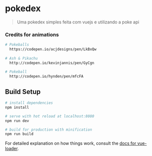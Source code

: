 # pokedex

> Uma pokedex simples feita com vuejs e utilizando a poke api

### Credits for animations
``` bash
# Pokeballs
  https://codepen.io/acjdesigns/pen/LkBxQw
  
# Ash & Pikachu
  http://codepen.io/kevinjannis/pen/GyCgn
  
# Pokeball
  http://codepen.io/hynden/pen/mfcFA
```

## Build Setup

``` bash
# install dependencies
npm install

# serve with hot reload at localhost:8080
npm run dev

# build for production with minification
npm run build
```

For detailed explanation on how things work, consult the [docs for vue-loader](http://vuejs.github.io/vue-loader).
